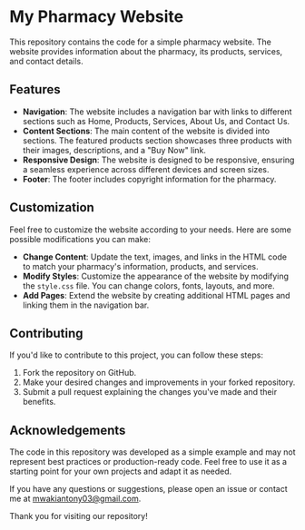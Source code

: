 # My Pharmacy Website

This repository contains the code for a simple pharmacy website. The website provides information about the pharmacy, its products, services, and contact details.

## Features

- **Navigation**: The website includes a navigation bar with links to different sections such as Home, Products, Services, About Us, and Contact Us.
- **Content Sections**: The main content of the website is divided into sections. The featured products section showcases three products with their images, descriptions, and a "Buy Now" link.
- **Responsive Design**: The website is designed to be responsive, ensuring a seamless experience across different devices and screen sizes.
- **Footer**: The footer includes copyright information for the pharmacy.


## Customization

Feel free to customize the website according to your needs. Here are some possible modifications you can make:

- **Change Content**: Update the text, images, and links in the HTML code to match your pharmacy's information, products, and services.
- **Modify Styles**: Customize the appearance of the website by modifying the `style.css` file. You can change colors, fonts, layouts, and more.
- **Add Pages**: Extend the website by creating additional HTML pages and linking them in the navigation bar.

## Contributing

If you'd like to contribute to this project, you can follow these steps:

1. Fork the repository on GitHub.
2. Make your desired changes and improvements in your forked repository.
3. Submit a pull request explaining the changes you've made and their benefits.


## Acknowledgements

The code in this repository was developed as a simple example and may not represent best practices or production-ready code. Feel free to use it as a starting point for your own projects and adapt it as needed.

If you have any questions or suggestions, please open an issue or contact me at mwakiantony03@gmail.com.

Thank you for visiting our repository!

